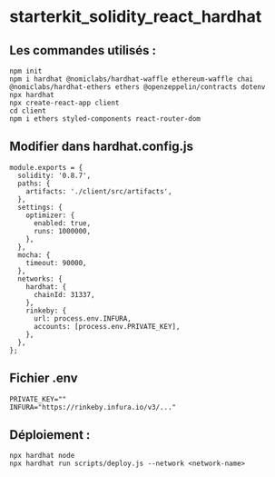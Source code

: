 # starterkit_solidity_react_hardhat

## Les commandes utilisés :
```
npm init
npm i hardhat @nomiclabs/hardhat-waffle ethereum-waffle chai @nomiclabs/hardhat-ethers ethers @openzeppelin/contracts dotenv
npx hardhat
npx create-react-app client
cd client
npm i ethers styled-components react-router-dom
```
## Modifier dans hardhat.config.js
```
module.exports = {
  solidity: '0.8.7',
  paths: {
    artifacts: './client/src/artifacts',
  },
  settings: {
    optimizer: {
      enabled: true,
      runs: 1000000,
    },
  },
  mocha: {
    timeout: 90000,
  },
  networks: {
    hardhat: {
      chainId: 31337,
    },
    rinkeby: {
      url: process.env.INFURA,
      accounts: [process.env.PRIVATE_KEY],
    },  
  },
};
```
## Fichier .env
```
PRIVATE_KEY=""
INFURA="https://rinkeby.infura.io/v3/..."
```

## Déploiement :
```
npx hardhat node
npx hardhat run scripts/deploy.js --network <network-name>
```